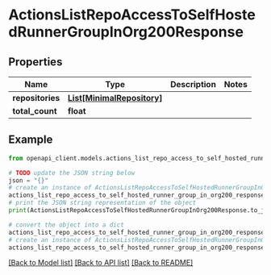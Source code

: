 # ActionsListRepoAccessToSelfHostedRunnerGroupInOrg200Response


## Properties

Name | Type | Description | Notes
------------ | ------------- | ------------- | -------------
**repositories** | [**List[MinimalRepository]**](MinimalRepository.md) |  | 
**total_count** | **float** |  | 

## Example

```python
from openapi_client.models.actions_list_repo_access_to_self_hosted_runner_group_in_org200_response import ActionsListRepoAccessToSelfHostedRunnerGroupInOrg200Response

# TODO update the JSON string below
json = "{}"
# create an instance of ActionsListRepoAccessToSelfHostedRunnerGroupInOrg200Response from a JSON string
actions_list_repo_access_to_self_hosted_runner_group_in_org200_response_instance = ActionsListRepoAccessToSelfHostedRunnerGroupInOrg200Response.from_json(json)
# print the JSON string representation of the object
print(ActionsListRepoAccessToSelfHostedRunnerGroupInOrg200Response.to_json())

# convert the object into a dict
actions_list_repo_access_to_self_hosted_runner_group_in_org200_response_dict = actions_list_repo_access_to_self_hosted_runner_group_in_org200_response_instance.to_dict()
# create an instance of ActionsListRepoAccessToSelfHostedRunnerGroupInOrg200Response from a dict
actions_list_repo_access_to_self_hosted_runner_group_in_org200_response_from_dict = ActionsListRepoAccessToSelfHostedRunnerGroupInOrg200Response.from_dict(actions_list_repo_access_to_self_hosted_runner_group_in_org200_response_dict)
```
[[Back to Model list]](../README.md#documentation-for-models) [[Back to API list]](../README.md#documentation-for-api-endpoints) [[Back to README]](../README.md)


